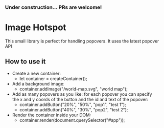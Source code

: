 ### Under construction... PRs are welcome!

# Image Hotspot

This small library is perfect for handling popovers.
It uses the latest popover API

## How to use it

- Create a new container:
  - let container = createContainer();
- Add a background image:
  - container.addImage("/world-map.svg", "world map");
- Add as many popovers as you like: for each popover you can specify the x and y coords of the button and the id and text of the popover:
  - container.addButton("20%", "50%", "pop1", "test 1");
  - container.addButton("40%", "30%", "pop2", "test 2");
- Render the container inside your DOM:
  - container.render(document.querySelector("#app"));
